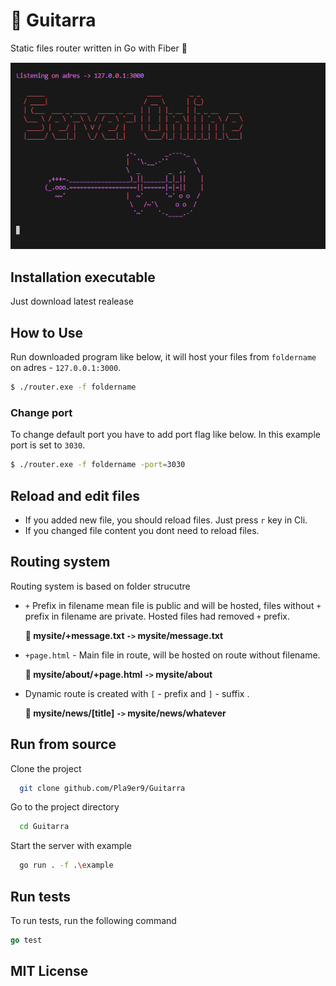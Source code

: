 # 🎸 Guitarra
Static files router written in Go with Fiber 🔷
<img src="screenshot.png" style="margin-top: 15px">

## Installation executable
Just download latest realease

## How to Use
Run downloaded program like below, it will host your files from `foldername` on adres -  `127.0.0.1:3000`.
```bash
$ ./router.exe -f foldername
```

### Change port
To change default port you have to add port flag like below. In this example port is set to `3030`.
```bash
$ ./router.exe -f foldername -port=3030
```

## Reload and edit files
- If you added new file, you should reload files. Just press `r` key in Cli. 
- If you changed file content you dont need  to reload files.
  

## Routing system
Routing system is based on folder strucutre

- `+` Prefix in filename mean file is public and will be hosted, files without `+` prefix in filename are private. Hosted files had removed `+` prefix.
  
    <b>📖 mysite/+message.txt `->` mysite/message.txt</b>


- `+page.html` - Main file in route, will be hosted on route without filename.

    <b>📖 mysite/about/+page.html `->` mysite/about</b>


- Dynamic route is created with `[` - prefix and `]` - suffix .

    <b>📖 mysite/news/[title] `->` mysite/news/whatever</b>


## Run from source
Clone the project

```bash
  git clone github.com/Pla9er9/Guitarra
```

Go to the project directory

```bash
  cd Guitarra
```

Start the server with example

```bash
  go run . -f .\example
```
## Run tests
To run tests, run the following command
```go
go test
```

## MIT License

